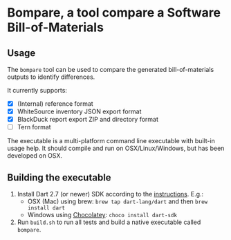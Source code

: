 # Bompare, a tool compare a Software Bill-of-Materials

## Usage
The `bompare` tool can be used to compare the generated bill-of-materials
outputs to identify differences.

It currently supports:

- [x] (Internal) reference format
- [x] WhiteSource inventory JSON export format
- [x] BlackDuck report export ZIP and directory format
- [ ] Tern format

The executable is a multi-platform command line executable with built-in usage help.
It should compile and run on OSX/Linux/Windows, but has been developed on OSX.

## Building the executable
1. Install Dart 2.7 (or newer) SDK according to the [instructions](https://dart.dev/get-dart).
E.g.:
    - OSX (Mac) using brew: `brew tap dart-lang/dart` and then `brew install dart`
    - Windows using [Chocolatey](https://chocolatey.org): `choco install dart-sdk`
2. Run `build.sh` to run all tests and build a native executable
called `bompare`.

